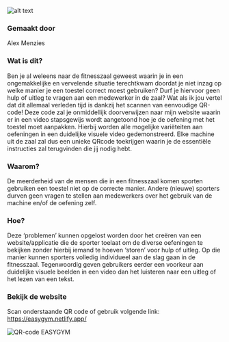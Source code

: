 
![alt text](https://easygym.netlify.app/images/logo/logo%20blue%20trans%20github.png "EASYGYM LOGO")



### Gemaakt door
Alex Menzies

### Wat is dit?
Ben je al weleens naar de fitnesszaal geweest waarin je in een ongemakkelijke en
vervelende situatie terechtkwam doordat je niet inzag op welke manier je een toestel
correct moest gebruiken? Durf je hiervoor geen hulp of uitleg te vragen aan een
medewerker in de zaal? Wat als ik jou vertel dat dit allemaal verleden tijd is dankzij het
scannen van eenvoudige QR-code! Deze code zal je onmiddellijk doorverwijzen naar mijn
website waarin er in een video stapsgewijs wordt aangetoond hoe je de oefening met het
toestel moet aanpakken. Hierbij worden alle mogelijke variëteiten aan oefeningen in een
duidelijke visuele video gedemonstreerd. Elke machine uit de zaal zal dus een unieke QRcode
toekrijgen waarin je de essentiële instructies zal terugvinden die jij nodig hebt.

### Waarom?
De meerderheid van de mensen die in een fitnesszaal komen sporten gebruiken een toestel
niet op de correcte manier. Andere (nieuwe) sporters durven geen vragen te stellen aan
medewerkers over het gebruik van de machine en/of de oefening zelf.

### Hoe?
Deze ‘problemen’ kunnen opgelost worden door het creëren van een website/applicatie die
de sporter toelaat om de diverse oefeningen te bekijken zonder hierbij iemand te hoeven
‘storen’ voor hulp of uitleg. Op die manier kunnen sporters volledig individueel aan de slag
gaan in de fitnesszaal. Tegenwoordig geven gebruikers eerder een voorkeur aan duidelijke
visuele beelden in een video dan het luisteren naar een uitleg of het lezen van een tekst.

### Bekijk de website
Scan onderstaande QR code of gebruik volgende link: 
https://easygym.netlify.app/

![QR-code EASYGYM](https://easygym.netlify.app/QR-codes/Homepage/EASYGYM-QR2.png)

